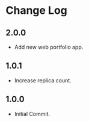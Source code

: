 # Change Log

## 2.0.0
* Add new web portfolio app.

## 1.0.1
* Increase replica count.

## 1.0.0
* Initial Commit.